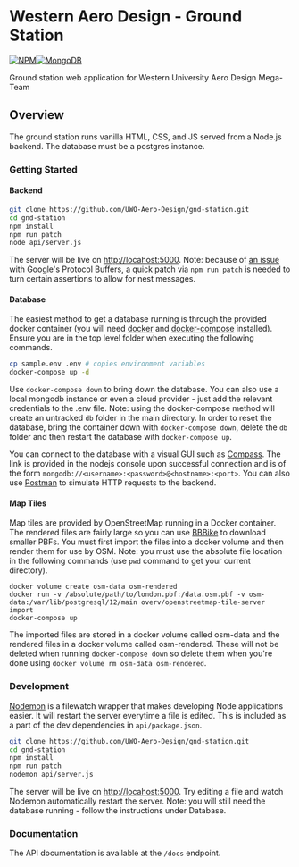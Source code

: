 # Western Aero Design - Ground Station

[![NPM](https://img.shields.io/npm/v/npm)](https://www.npmjs.com/)[![MongoDB](https://img.shields.io/badge/MongoDB-3.6-blue)](https://www.mongodb.com/)

Ground station web application for Western University Aero Design Mega-Team

## Overview
The ground station runs vanilla HTML, CSS, and JS served from a Node.js backend. The database must be a postgres instance.

### Getting Started

#### Backend

```sh
git clone https://github.com/UWO-Aero-Design/gnd-station.git
cd gnd-station
npm install
npm run patch
node api/server.js
```

The server will be live on [http://locahost:5000](http://locahost:5000). Note: because of [an issue](https://github.com/protocolbuffers/protobuf/issues/3571#issuecomment-566437265) with Google's Protocol Buffers, a quick patch via `npm run patch` is needed to turn certain assertions to allow for nest messages.

#### Database
The easiest method to get a database running is through the provided docker container (you will need [docker](https://docs.docker.com/get-docker/) and [docker-compose](https://docs.docker.com/compose/install/) installed). Ensure you are in the top level folder when executing the following commands.
```sh
cp sample.env .env # copies environment variables
docker-compose up -d
```
Use `docker-compose down` to bring down the database. You can also use a local mongodb instance or even a cloud provider - just add the relevant credentials to the .env file. Note: using the docker-compose method will create an untracked `db` folder in the main directory. In order to reset the database, bring the container down with `docker-compose down`, delete the `db` folder and then restart the database with `docker-compose up`.

You can connect to the database with a visual GUI such as [Compass](https://www.mongodb.com/products/compass). The link is provided in the nodejs console upon successful connection and is of the form `mongodb://<username>:<password>@<hostname>:<port>`. You can also use [Postman](https://www.postman.com/) to simulate HTTP requests to the backend.

#### Map Tiles
Map tiles are provided by OpenStreetMap running in a Docker container. The rendered files are fairly large so you can use [BBBike](https://extract.bbbike.org/) to download smaller PBFs. You must first import the files into a docker volume and then render them for use by OSM. Note: you must use the absolute file location in the following commands (use `pwd` command to get your current directory).

```
docker volume create osm-data osm-rendered
docker run -v /absolute/path/to/london.pbf:/data.osm.pbf -v osm-data:/var/lib/postgresql/12/main overv/openstreetmap-tile-server import
docker-compose up
```

The imported files are stored in a docker volume called osm-data and the rendered files in a docker volume called osm-rendered. These will not be deleted when running `docker-compose down` so delete them when you're done using `docker volume rm osm-data osm-rendered`.

### Development

[Nodemon](https://www.npmjs.com/package/nodemon) is a filewatch wrapper that makes developing Node applications easier. It will restart the server everytime a file is edited. This is included as a part of the dev dependencies in `api/package.json`.

```sh
git clone https://github.com/UWO-Aero-Design/gnd-station.git
cd gnd-station
npm install
npm run patch
nodemon api/server.js
```

The server will be live on [http://locahost:5000](http://locahost:5000). Try editing a file and watch Nodemon automatically restart the server. Note: you will still need the database running - follow the instructions under Database.

### Documentation
The API documentation is available at the `/docs` endpoint.
